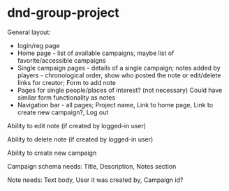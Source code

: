 # dnd-group-project

General layout:
- login/reg page
- Home page - list of available campaigns, maybe list of favorite/accessible campaigns
- Single campaign pages - details of a single campaign;
  notes added by players - chronological order, show who posted the note or edit/delete links for creator;
  Form to add note
- Pages for single people/places of interest? (not necessary)
  Could have similar form functionality as notes
- Navigation bar - all pages;
  Project name,
  Link to home page,
  Link to create new campaign?,
  Log out
  
Ability to edit note (if created by logged-in user)

Ability to delete note (if created by logged-in user)

Ability to create new campaign


Campaign schema needs:
Title,
Description,
Notes section

Note needs:
Text body,
User it was created by,
Campaign id?
